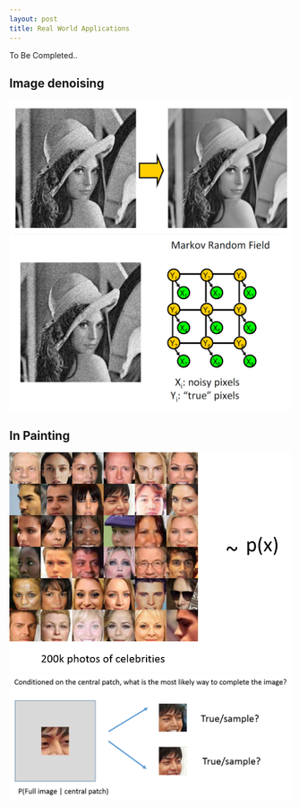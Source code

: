 ```yaml
---
layout: post
title: Real World Applications
---
```


To Be Completed..

## Image denoising 

![Bilby Stamp](imageDenoising.png)
![Bilby Stamp2](imageDenoising2.png)

## In Painting
![inpainting](inpainting.png)
![inpainting2](inpainting2.png)